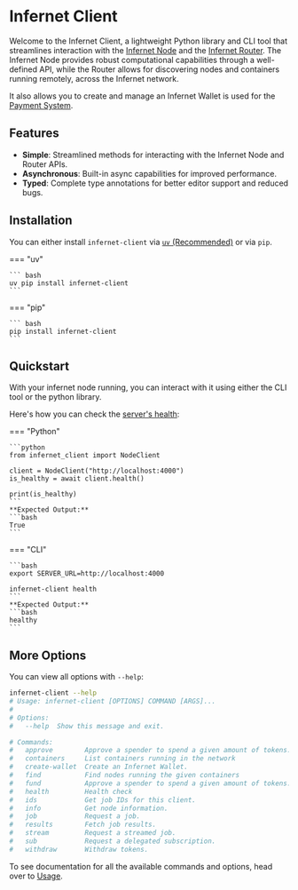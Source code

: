 # Infernet Client

Welcome to the Infernet Client, a lightweight Python library and CLI tool that streamlines interaction with the [Infernet Node](https://github.com/ritual-net/infernet-node) and the [Infernet Router](https://github.com/ritual-net/infernet-router). The Infernet Node provides robust computational capabilities through a well-defined API, while the Router allows for discovering nodes and containers running remotely, across the Infernet network.

It also allows you to create and manage an Infernet Wallet is used for the [Payment System](https://docs.ritual.net/infernet/payments).

## Features

- **Simple**: Streamlined methods for interacting with the Infernet Node and Router APIs.
- **Asynchronous**: Built-in async capabilities for improved performance.
- **Typed**: Complete type annotations for better editor support and reduced bugs.


## Installation
You can either install `infernet-client` via [`uv` (Recommended)](https://astral.sh/blog/uv) or via `pip`.

=== "uv"

    ``` bash
    uv pip install infernet-client
    ```

=== "pip"

    ``` bash
    pip install infernet-client
    ```

## Quickstart

With your infernet node running, you can interact with it using either the CLI tool or the python library.

Here's how you can check the [server's health](https://docs.ritual.net/infernet/node/api#healthinfo):

=== "Python"

    ```python
    from infernet_client import NodeClient

    client = NodeClient("http://localhost:4000")
    is_healthy = await client.health()

    print(is_healthy)
    ```
    **Expected Output:**
    ```bash
    True
    ```

=== "CLI"

    ```bash
    export SERVER_URL=http://localhost:4000

    infernet-client health
    ```
    **Expected Output:**
    ```bash
    healthy
    ```

## More Options

You can view all options with `--help`:

```bash
infernet-client --help
# Usage: infernet-client [OPTIONS] COMMAND [ARGS]...
#
# Options:
#   --help  Show this message and exit.

# Commands:
#   approve        Approve a spender to spend a given amount of tokens.
#   containers     List containers running in the network
#   create-wallet  Create an Infernet Wallet.
#   find           Find nodes running the given containers
#   fund           Approve a spender to spend a given amount of tokens.
#   health         Health check
#   ids            Get job IDs for this client.
#   info           Get node information.
#   job            Request a job.
#   results        Fetch job results.
#   stream         Request a streamed job.
#   sub            Request a delegated subscription.
#   withdraw       Withdraw tokens.
```

To see documentation for all the available commands and options, head over to [Usage](usage.md).